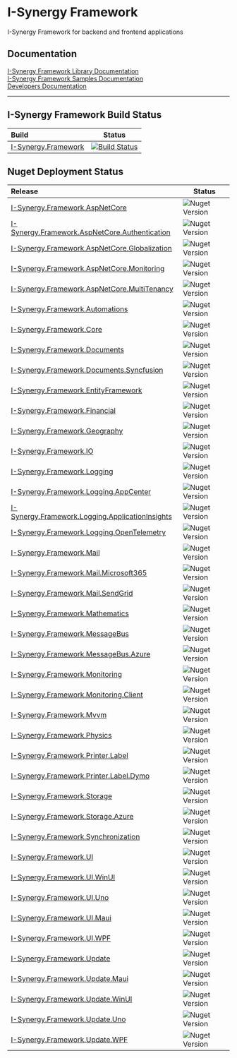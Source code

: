 # I-Synergy Framework
I-Synergy Framework for backend and frontend applications

## Documentation
 [I-Synergy Framework Library Documentation](https://dev.azure.com/i-synergy/I-Synergy.Framework/_wiki/wikis/Libraries)\
  [I-Synergy Framework Samples Documentation](https://dev.azure.com/i-synergy/I-Synergy.Framework/_wiki/wikis/Samples)\
 [Developers Documentation](https://dev.azure.com/i-synergy/I-Synergy.Framework/_wiki/wikis/Developers)
___
## I-Synergy Framework Build Status

| Build | Status |
|:---|---|
| [I-Synergy.Framework](https://github.com/I-Synergy/I-Synergy.Framework) | [![Build Status](https://dev.azure.com/i-synergy/I-Synergy.Framework/_apis/build/status/I-Synergy.Framework?branchName=main)](https://dev.azure.com/i-synergy/I-Synergy.Framework/_build/latest?definitionId=172&branchName=main)|

## Nuget Deployment Status
| Release | Status |
|:---|---|
| [I-Synergy.Framework.AspNetCore](https://www.nuget.org/packages/I-Synergy.Framework.AspNetCore/) | ![Nuget Version](https://img.shields.io/nuget/vpre/I-Synergy.Framework.AspNetCore) |
| [I-Synergy.Framework.AspNetCore.Authentication](https://www.nuget.org/packages/I-Synergy.Framework.AspNetCore.Authentication/) | ![Nuget Version](https://img.shields.io/nuget/vpre/I-Synergy.Framework.AspNetCore.Authentication) |
| [I-Synergy.Framework.AspNetCore.Globalization](https://www.nuget.org/packages/I-Synergy.Framework.AspNetCore.Globalization/) | ![Nuget Version](https://img.shields.io/nuget/vpre/I-Synergy.Framework.AspNetCore.Globalization) |
| [I-Synergy.Framework.AspNetCore.Monitoring](https://www.nuget.org/packages/I-Synergy.Framework.AspNetCore.Monitoring/) | ![Nuget Version](https://img.shields.io/nuget/vpre/I-Synergy.Framework.AspNetCore.Monitoring) |
| [I-Synergy.Framework.AspNetCore.MultiTenancy](https://www.nuget.org/packages/I-Synergy.Framework.AspNetCore.MultiTenancy/) | ![Nuget Version](https://img.shields.io/nuget/vpre/I-Synergy.Framework.AspNetCore.MultiTenancy) |
| [I-Synergy.Framework.Automations](https://www.nuget.org/packages/I-Synergy.Framework.Automations/) | ![Nuget Version](https://img.shields.io/nuget/vpre/I-Synergy.Framework.Automations) |
| [I-Synergy.Framework.Core](https://www.nuget.org/packages/I-Synergy.Framework.Core/) | ![Nuget Version](https://img.shields.io/nuget/vpre/I-Synergy.Framework.Core) |
| [I-Synergy.Framework.Documents](https://www.nuget.org/packages/I-Synergy.Framework.Documents/) | ![Nuget Version](https://img.shields.io/nuget/vpre/I-Synergy.Framework.Documents) |
| [I-Synergy.Framework.Documents.Syncfusion](https://www.nuget.org/packages/I-Synergy.Framework.Documents.Syncfusion/) | ![Nuget Version](https://img.shields.io/nuget/vpre/I-Synergy.Framework.Documents.Syncfusion) |
| [I-Synergy.Framework.EntityFramework](https://www.nuget.org/packages/I-Synergy.Framework.EntityFramework/) | ![Nuget Version](https://img.shields.io/nuget/vpre/I-Synergy.Framework.EntityFramework) |
| [I-Synergy.Framework.Financial](https://www.nuget.org/packages/I-Synergy.Framework.Financial/) | ![Nuget Version](https://img.shields.io/nuget/vpre/I-Synergy.Framework.Financial) |
| [I-Synergy.Framework.Geography](https://www.nuget.org/packages/I-Synergy.Framework.Geography/) | ![Nuget Version](https://img.shields.io/nuget/vpre/I-Synergy.Framework.Geography) |
| [I-Synergy.Framework.IO](https://www.nuget.org/packages/I-Synergy.Framework.IO/) | ![Nuget Version](https://img.shields.io/nuget/vpre/I-Synergy.Framework.IO) |
| [I-Synergy.Framework.Logging](https://www.nuget.org/packages/I-Synergy.Framework.Logging/) | ![Nuget Version](https://img.shields.io/nuget/vpre/I-Synergy.Framework.Logging) |
| [I-Synergy.Framework.Logging.AppCenter](https://www.nuget.org/packages/I-Synergy.Framework.Logging.AppCenter/) | ![Nuget Version](https://img.shields.io/nuget/vpre/I-Synergy.Framework.Logging.AppCenter) |
| [I-Synergy.Framework.Logging.ApplicationInsights](https://www.nuget.org/packages/I-Synergy.Framework.Logging.ApplicationInsights/) | ![Nuget Version](https://img.shields.io/nuget/vpre/I-Synergy.Framework.Logging.ApplicationInsights) |
| [I-Synergy.Framework.Logging.OpenTelemetry](https://www.nuget.org/packages/I-Synergy.Framework.Logging.OpenTelemetry/) | ![Nuget Version](https://img.shields.io/nuget/vpre/I-Synergy.Framework.Logging.OpenTelemetry) |
| [I-Synergy.Framework.Mail](https://www.nuget.org/packages/I-Synergy.Framework.Mail/) | ![Nuget Version](https://img.shields.io/nuget/vpre/I-Synergy.Framework.Mail) |
| [I-Synergy.Framework.Mail.Microsoft365](https://www.nuget.org/packages/I-Synergy.Framework.Mail.Microsoft365/) | ![Nuget Version](https://img.shields.io/nuget/vpre/I-Synergy.Framework.Mail.Microsoft365) |
| [I-Synergy.Framework.Mail.SendGrid](https://www.nuget.org/packages/I-Synergy.Framework.Mail.SendGrid/) | ![Nuget Version](https://img.shields.io/nuget/vpre/I-Synergy.Framework.Mail.SendGrid) |
| [I-Synergy.Framework.Mathematics](https://www.nuget.org/packages/I-Synergy.Framework.Mathematics/) | ![Nuget Version](https://img.shields.io/nuget/vpre/I-Synergy.Framework.Mathematics) |
| [I-Synergy.Framework.MessageBus](https://www.nuget.org/packages/I-Synergy.Framework.MessageBus/) | ![Nuget Version](https://img.shields.io/nuget/vpre/I-Synergy.Framework.MessageBus) |
| [I-Synergy.Framework.MessageBus.Azure](https://www.nuget.org/packages/I-Synergy.Framework.MessageBus.Azure/) | ![Nuget Version](https://img.shields.io/nuget/vpre/I-Synergy.Framework.MessageBus.Azure) |
| [I-Synergy.Framework.Monitoring](https://www.nuget.org/packages/I-Synergy.Framework.Monitoring/) | ![Nuget Version](https://img.shields.io/nuget/vpre/I-Synergy.Framework.Monitoring) |
| [I-Synergy.Framework.Monitoring.Client](https://www.nuget.org/packages/I-Synergy.Framework.Monitoring.Client/) | ![Nuget Version](https://img.shields.io/nuget/vpre/I-Synergy.Framework.Monitoring.Client) |
| [I-Synergy.Framework.Mvvm](https://www.nuget.org/packages/I-Synergy.Framework.Mvvm/) | ![Nuget Version](https://img.shields.io/nuget/vpre/I-Synergy.Framework.Mvvm) |
| [I-Synergy.Framework.Physics](https://www.nuget.org/packages/I-Synergy.Framework.Physics/) | ![Nuget Version](https://img.shields.io/nuget/vpre/I-Synergy.Framework.Physics) |
| [I-Synergy.Framework.Printer.Label](https://www.nuget.org/packages/I-Synergy.Framework.Printer.Label/) | ![Nuget Version](https://img.shields.io/nuget/vpre/I-Synergy.Framework.Printer.Label) |
| [I-Synergy.Framework.Printer.Label.Dymo](https://www.nuget.org/packages/I-Synergy.Framework.Printer.Label.Dymo/) | ![Nuget Version](https://img.shields.io/nuget/vpre/I-Synergy.Framework.Printer.Label.Dymo) |
| [I-Synergy.Framework.Storage](https://www.nuget.org/packages/I-Synergy.Framework.Storage/) | ![Nuget Version](https://img.shields.io/nuget/vpre/I-Synergy.Framework.Storage) |
| [I-Synergy.Framework.Storage.Azure](https://www.nuget.org/packages/I-Synergy.Framework.Storage.Azure/) | ![Nuget Version](https://img.shields.io/nuget/vpre/I-Synergy.Framework.Storage.Azure) |
| [I-Synergy.Framework.Synchronization](https://www.nuget.org/packages/I-Synergy.Framework.Synchronization/) | ![Nuget Version](https://img.shields.io/nuget/vpre/I-Synergy.Framework.Synchronization) |
| [I-Synergy.Framework.UI](https://www.nuget.org/packages/I-Synergy.Framework.UI/) | ![Nuget Version](https://img.shields.io/nuget/vpre/I-Synergy.Framework.UI) |
| [I-Synergy.Framework.UI.WinUI](https://www.nuget.org/packages/I-Synergy.Framework.UI.WinUI/) | ![Nuget Version](https://img.shields.io/nuget/vpre/I-Synergy.Framework.UI.WinUI) |
| [I-Synergy.Framework.UI.Uno](https://www.nuget.org/packages/I-Synergy.Framework.UI.Uno/) | ![Nuget Version](https://img.shields.io/nuget/vpre/I-Synergy.Framework.UI.Uno) |
| [I-Synergy.Framework.UI.Maui](https://www.nuget.org/packages/I-Synergy.Framework.UI.Maui/) | ![Nuget Version](https://img.shields.io/nuget/vpre/I-Synergy.Framework.UI.Maui) |
| [I-Synergy.Framework.UI.WPF](https://www.nuget.org/packages/I-Synergy.Framework.UI.WPF/) | ![Nuget Version](https://img.shields.io/nuget/vpre/I-Synergy.Framework.UI.WPF) |
| [I-Synergy.Framework.Update](https://www.nuget.org/packages/I-Synergy.Framework.Update/) | ![Nuget Version](https://img.shields.io/nuget/vpre/I-Synergy.Framework.Update) |
| [I-Synergy.Framework.Update.Maui](https://www.nuget.org/packages/I-Synergy.Framework.Update.Maui/) | ![Nuget Version](https://img.shields.io/nuget/vpre/I-Synergy.Framework.Update.Maui) |
| [I-Synergy.Framework.Update.WinUI](https://www.nuget.org/packages/I-Synergy.Framework.Update.WinUI/) | ![Nuget Version](https://img.shields.io/nuget/vpre/I-Synergy.Framework.Update.WinUI) |
| [I-Synergy.Framework.Update.Uno](https://www.nuget.org/packages/I-Synergy.Framework.Update.Uno/) | ![Nuget Version](https://img.shields.io/nuget/vpre/I-Synergy.Framework.Update.Uno) |
| [I-Synergy.Framework.Update.WPF](https://www.nuget.org/packages/I-Synergy.Framework.Update.WPF/) | ![Nuget Version](https://img.shields.io/nuget/vpre/I-Synergy.Framework.Update.WPF) |